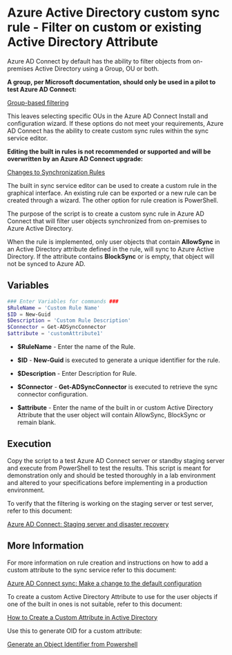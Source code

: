 # Azure Active Directory custom sync rule - Filter on custom or existing Active Directory Attribute

Azure AD Connect by default has the ability to filter objects from on-premises Active Directory using a Group, OU or both.  

**A group, per Microsoft documentation, should only be used in a pilot to test Azure AD Connect:**  

[Group-based filtering](https://docs.microsoft.com/en-us/azure/active-directory/hybrid/how-to-connect-sync-configure-filtering#group-based-filtering)

This leaves selecting specific OUs in the Azure AD Connect Install and configuration wizard.  If these options do not meet your requirements, Azure AD Connect has the ability to create custom sync rules within the sync service editor.  

**Editing the built in rules is not recommended or supported and will be overwritten by an Azure AD Connect upgrade:**

[Changes to Synchronization Rules](https://docs.microsoft.com/en-us/azure/active-directory/hybrid/how-to-connect-sync-best-practices-changing-default-configuration#changes-to-synchronization-rules)

The built in sync service editor can be used to create a custom rule in the graphical interface. An existing rule can be exported or a new rule can be created through a wizard.  The other option for rule creation is PowerShell.

The purpose of the script is to create a custom sync rule in Azure AD Connect that will filter user objects synchronized from on-premises to Azure Active Directory.

When the rule is implemented, only user objects that contain **AllowSync** in an Active Directory attribute defined in the rule, will sync to Azure Active Directory.  If the attribute contains **BlockSync** or is empty, that object will not be synced to Azure AD.

## Variables

```powershell
### Enter Variables for commands ###
$RuleName = 'Custom Rule Name'
$ID = New-Guid
$Description = 'Custom Rule Description'
$Connector = Get-ADSyncConnector
$attribute = 'customAttribute1'
```

* **$RuleName** - Enter the name of the Rule.

* **$ID** - **New-Guid** is executed to generate a unique identifier for the rule.

* **$Description** - Enter Description for Rule.

* **$Connector** - **Get-ADSyncConnector** is executed to retrieve the sync connector configuration.

* **$attribute** - Enter the name of the built in or custom Active Directory Attribute that the user object will contain AllowSync, BlockSync or remain blank.

## Execution

Copy the script to a test Azure AD Connect server or standby staging server and execute from PowerShell to test the results.  This script is meant for demonstration only and should be tested thoroughly in a lab environment and altered to your specifications before implementing in a production environment.

To verify that the filtering is working on the staging server or test server, refer to this document:

[Azure AD Connect: Staging server and disaster recovery](https://docs.microsoft.com/en-us/azure/active-directory/hybrid/how-to-connect-sync-staging-server)

## More Information

For more information on rule creation and instructions on how to add a custom attribute to the sync service refer to this document:

[Azure AD Connect sync: Make a change to the default configuration](https://docs.microsoft.com/en-us/azure/active-directory/hybrid/how-to-connect-sync-change-the-configuration)

To create a custom Active Directory Attribute to use for the user objects if one of the built in ones is not suitable, refer to this document:

[How to Create a Custom Attribute in Active Directory](https://social.technet.microsoft.com/wiki/contents/articles/20319.how-to-create-a-custom-attribute-in-active-directory.aspx)

Use this to generate OID for a custom attribute:

[Generate an Object Identifier from Powershell](https://gallery.technet.microsoft.com/scriptcenter/Generate-an-Object-4c9be66a)